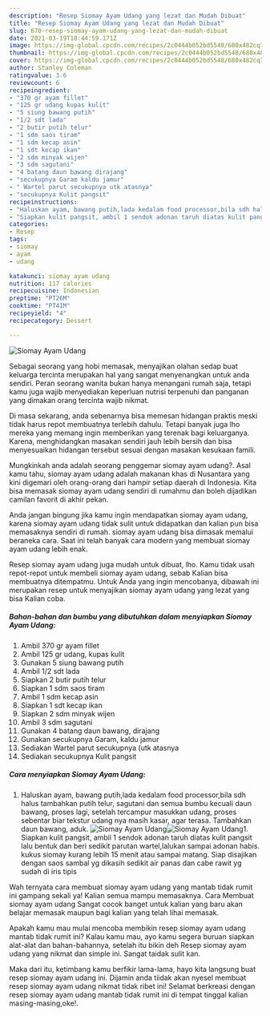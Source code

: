 ```yaml
---
description: "Resep Siomay Ayam Udang yang lezat dan Mudah Dibuat"
title: "Resep Siomay Ayam Udang yang lezat dan Mudah Dibuat"
slug: 670-resep-siomay-ayam-udang-yang-lezat-dan-mudah-dibuat
date: 2021-03-19T18:44:59.171Z
image: https://img-global.cpcdn.com/recipes/2c0444b052bd5548/680x482cq70/siomay-ayam-udang-foto-resep-utama.jpg
thumbnail: https://img-global.cpcdn.com/recipes/2c0444b052bd5548/680x482cq70/siomay-ayam-udang-foto-resep-utama.jpg
cover: https://img-global.cpcdn.com/recipes/2c0444b052bd5548/680x482cq70/siomay-ayam-udang-foto-resep-utama.jpg
author: Stanley Coleman
ratingvalue: 3.6
reviewcount: 6
recipeingredient:
- "370 gr ayam fillet"
- "125 gr udang kupas kulit"
- "5 siung bawang putih"
- "1/2 sdt lada"
- "2 butir putih telur"
- "1 sdm saos tiram"
- "1 sdm kecap asin"
- "1 sdt kecap ikan"
- "2 sdm minyak wijen"
- "3 sdm sagutani"
- "4 batang daun bawang dirajang"
- "secukupnya Garam kaldu jamur"
- " Wartel parut secukupnya utk atasnya"
- "secukupnya Kulit pangsit"
recipeinstructions:
- "Haluskan ayam, bawang putih,lada kedalam food processor,bila sdh halus tambahkan putih telur, sagutani dan semua bumbu kecuali daun bawang, proses lagi, setelah tercampur masukkan udang, proses sebentar biar tekstur udang nya masih kasar, agar terasa. Tambahkan daun bawang, aduk."
- "Siapkan kulit pangsit, ambil 1 sendok adonan taruh diatas kulit pangsit lalu bentuk dan beri sedikit parutan wartel,lalukan sampai adonan habis. kukus siomay kurang lebih 15 menit atau sampai matang. Siap disajikan dengan saos sambal yg dikasih sedikit air panas dan cabe rawit yg sudah di iris tipis"
categories:
- Resep
tags:
- siomay
- ayam
- udang

katakunci: siomay ayam udang 
nutrition: 117 calories
recipecuisine: Indonesian
preptime: "PT26M"
cooktime: "PT41M"
recipeyield: "4"
recipecategory: Dessert

---
```



![Siomay Ayam Udang](https://img-global.cpcdn.com/recipes/2c0444b052bd5548/680x482cq70/siomay-ayam-udang-foto-resep-utama.jpg)

Sebagai seorang yang hobi memasak, menyajikan olahan sedap buat keluarga tercinta merupakan hal yang sangat menyenangkan untuk anda sendiri. Peran seorang  wanita bukan hanya menangani rumah saja, tetapi kamu juga wajib menyediakan keperluan nutrisi terpenuhi dan panganan yang dimakan orang tercinta wajib nikmat.

Di masa  sekarang, anda sebenarnya bisa memesan hidangan praktis meski tidak harus repot membuatnya terlebih dahulu. Tetapi banyak juga lho mereka yang memang ingin memberikan yang terenak bagi keluarganya. Karena, menghidangkan masakan sendiri jauh lebih bersih dan bisa menyesuaikan hidangan tersebut sesuai dengan masakan kesukaan famili. 



Mungkinkah anda adalah seorang penggemar siomay ayam udang?. Asal kamu tahu, siomay ayam udang adalah makanan khas di Nusantara yang kini digemari oleh orang-orang dari hampir setiap daerah di Indonesia. Kita bisa memasak siomay ayam udang sendiri di rumahmu dan boleh dijadikan camilan favorit di akhir pekan.

Anda jangan bingung jika kamu ingin mendapatkan siomay ayam udang, karena siomay ayam udang tidak sulit untuk didapatkan dan kalian pun bisa memasaknya sendiri di rumah. siomay ayam udang bisa dimasak memalui beraneka cara. Saat ini telah banyak cara modern yang membuat siomay ayam udang lebih enak.

Resep siomay ayam udang juga mudah untuk dibuat, lho. Kamu tidak usah repot-repot untuk membeli siomay ayam udang, sebab Kalian bisa membuatnya ditempatmu. Untuk Anda yang ingin mencobanya, dibawah ini merupakan resep untuk menyajikan siomay ayam udang yang lezat yang bisa Kalian coba.

<!--inarticleads1-->

##### Bahan-bahan dan bumbu yang dibutuhkan dalam menyiapkan Siomay Ayam Udang:

1. Ambil 370 gr ayam fillet
1. Ambil 125 gr udang, kupas kulit
1. Gunakan 5 siung bawang putih
1. Ambil 1/2 sdt lada
1. Siapkan 2 butir putih telur
1. Siapkan 1 sdm saos tiram
1. Ambil 1 sdm kecap asin
1. Siapkan 1 sdt kecap ikan
1. Siapkan 2 sdm minyak wijen
1. Ambil 3 sdm sagutani
1. Gunakan 4 batang daun bawang, dirajang
1. Gunakan secukupnya Garam, kaldu jamur
1. Sediakan  Wartel parut secukupnya (utk atasnya
1. Sediakan secukupnya Kulit pangsit




<!--inarticleads2-->

##### Cara menyiapkan Siomay Ayam Udang:

1. Haluskan ayam, bawang putih,lada kedalam food processor,bila sdh halus tambahkan putih telur, sagutani dan semua bumbu kecuali daun bawang, proses lagi, setelah tercampur masukkan udang, proses sebentar biar tekstur udang nya masih kasar, agar terasa. Tambahkan daun bawang, aduk.
<img src="https://img-global.cpcdn.com/steps/4899c06e468c9f58/160x128cq70/siomay-ayam-udang-langkah-memasak-1-foto.jpg" alt="Siomay Ayam Udang"><img src="https://img-global.cpcdn.com/steps/769ccdf630482d72/160x128cq70/siomay-ayam-udang-langkah-memasak-1-foto.jpg" alt="Siomay Ayam Udang">1. Siapkan kulit pangsit, ambil 1 sendok adonan taruh diatas kulit pangsit lalu bentuk dan beri sedikit parutan wartel,lalukan sampai adonan habis. kukus siomay kurang lebih 15 menit atau sampai matang. Siap disajikan dengan saos sambal yg dikasih sedikit air panas dan cabe rawit yg sudah di iris tipis




Wah ternyata cara membuat siomay ayam udang yang mantab tidak rumit ini gampang sekali ya! Kalian semua mampu memasaknya. Cara Membuat siomay ayam udang Sangat cocok banget untuk kalian yang baru akan belajar memasak maupun bagi kalian yang telah lihai memasak.

Apakah kamu mau mulai mencoba membikin resep siomay ayam udang mantab tidak rumit ini? Kalau kamu mau, ayo kamu segera buruan siapkan alat-alat dan bahan-bahannya, setelah itu bikin deh Resep siomay ayam udang yang nikmat dan simple ini. Sangat taidak sulit kan. 

Maka dari itu, ketimbang kamu berfikir lama-lama, hayo kita langsung buat resep siomay ayam udang ini. Dijamin anda tiidak akan nyesel membuat resep siomay ayam udang nikmat tidak ribet ini! Selamat berkreasi dengan resep siomay ayam udang mantab tidak rumit ini di tempat tinggal kalian masing-masing,oke!.

